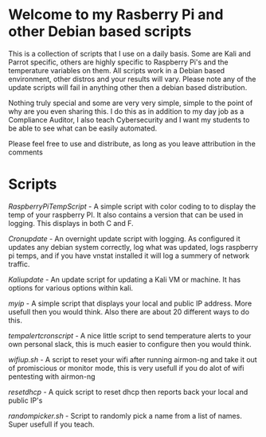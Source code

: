 # **Welcome to my Rasberry Pi and other Debian based scripts** #


This is a collection of scripts that I use on a daily basis. Some are Kali and Parrot specific, others are highly specific to Raspberry Pi's and the temperature variables on them.  All scripts work in a Debian based environment, other distros and your results will vary.  Please note any of the update scripts will fail in anything other then a debian based distribution.

Nothing truly special and some are very very simple, simple to the point of why are you even sharing this.  I do this as in addition to my day job as a Compliance Auditor, I also teach Cybersecurity and I want my students to be able to see what can be easily automated.




Please feel free to use and distribute, as long as you leave attribution in the comments

# **Scripts** #

*RaspberryPiTempScript* - A simple script with color coding to to display the temp of your raspberry PI.  It also contains a version that can be used in logging.  This displays in both C and F.

*Cronupdate* - An overnight update script with logging.  As configured it updates any debian system correctly, log what was updated, logs raspberry pi temps, and if you have vnstat installed it will log a summery of network traffic.  

*Kaliupdate* - An update script for updating a Kali VM or machine.  It has options for various options within kali.

*myip* - A simple script that displays your local and public IP address.  More usefull then you would think. Also there are about 20 different ways to do this.

*tempalertcronscript* - A nice little script to send temperature alerts to your own personal slack, this is much easier to configure then you would think.

*wifiup.sh* - A script to reset your wifi after running airmon-ng and take it out of promiscious or monitor mode, this is very usefull if you do alot of wifi pentesting with airmon-ng 

*resetdhcp* - A quick script to reset dhcp then reports back your local and public IP's

*randompicker.sh* - Script to randomly pick a name from a list of names.  Super usefull if you teach.
